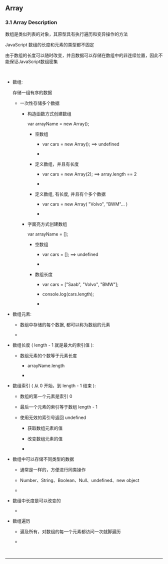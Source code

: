 <h2 id="#">Array</h2>

<h3 id="#">3.1 Array Description</h3>

数组是类似列表的对象，其原型具有执行遍历和变异操作的方法

JavaScript 数组的长度和元素的类型都不固定

由于数组的长度可以随时改变，并且数据可以存储在数组中的非连续位置，因此不能保证JavaScript数组密集

<br/>

* 数组:
    
    存储一组有序的数据
    
    * 一次性存储多个数据
    
        * 构造函数方式创建数组
        
            var arrayName = new Array();
            
            * 空数组
             
                * var cars = new Array(); ==> undefined
                
                * 
                
            * 定义数组，并且有长度
            
                * var cars = new Array(2); ==> array.length == 2
                
                * 
                
            * 定义数组, 有长度, 并且有个多个数据
            
                * var cars = new Array( "Volvo", "BWM"... )
                
                *  
        
        * 字面亮方式创建数组
        
            var arrayName = [];
            
            * 空数组
            
                * var cars = []; ==> undefined
                
                * 
            
            * 数组长度
            
                * var cars = ["Saab", "Volvo", "BMW"];
                
                * console.log(cars.length);
                
                * 
    
* 数组元素:

    * 数组中存储的每个数据, 都可以称为数组的元素
    
    * 

* 数组长度 ( length - 1 就是最大的索引值 ):

    * 数组元素的个数等于元素长度
    
        * arrayName.length
    
        * 
    
* 数组索引 ( 从 0 开始，到 length - 1 结束 ):

    * 数组的第一个元素是索引 0
    
    * 最后一个元素的索引等于数组 length - 1
    
    * 使用无效的索引号返回 undefined
    
        * 获取数组元素的值
    
        * 改变数组元素的值
    
        *
    
* 数组中可以存储不同类型的数据

    * 通常是一样的，方便进行同类操作

    * Number、String、Boolean、Null、undefined、new object

    *
    
* 数组中长度是可以改变的

    * 
    
* 数组遍历

    * 遍及所有，对数组的每一个元素都访问一次就脚遍历
    
    * 
    


<br/>
<hr/>
<br/>


